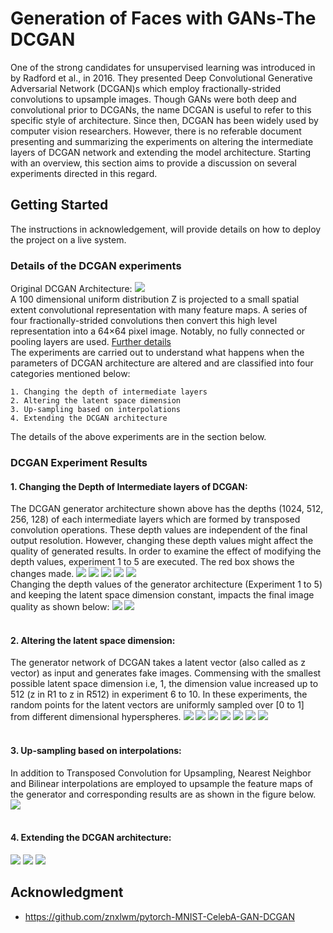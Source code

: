 # Generation of Faces with GANs-The DCGAN
One of the strong candidates for unsupervised learning was introduced in by Radford et al., in 2016. They presented Deep Convolutional Generative Adversarial Network (DCGAN)s which employ fractionally-strided convolutions to upsample images. Though GANs were both deep and convolutional prior to DCGANs, the name DCGAN is useful to refer to this specific style of architecture. Since then, DCGAN has been widely used by computer vision researchers. However, there is no referable document presenting and summarizing the experiments on altering the intermediate layers of DCGAN network and extending the model architecture. Starting with an overview, this section aims to provide a discussion on several experiments directed in this regard.
## Getting Started

The instructions in acknowledgement, will provide details on how to deploy the project on a live system.

### Details of the DCGAN experiments
Original DCGAN Architecture:
![ ](https://github.com/AnushaManila/Master-Thesis/blob/master/05_Thesis_Slides/Slide23.jpg)</br>
A 100 dimensional uniform distribution Z is projected to a small spatial extent convolutional representation with many feature maps. A series of four fractionally-strided convolutions then convert this high level representation into a 64×64 pixel image. Notably, no fully connected or pooling layers are used. [Further details](http://bamos.github.io/2016/08/09/deep-completion/) </br>
The experiments are carried out to understand what happens when the parameters of DCGAN architecture are altered and are classified into four categories mentioned below:

```
1. Changing the depth of intermediate layers
2. Altering the latent space dimension
3. Up-sampling based on interpolations
4. Extending the DCGAN architecture
```
The details of the above experiments are in the section below.
### DCGAN Experiment Results

#### 1. Changing the Depth of Intermediate layers of DCGAN:
The DCGAN generator architecture shown above has the depths (1024, 512, 256, 128) of each intermediate layers which are formed by transposed convolution operations. These depth values are independent of the final output resolution. However, changing these depth values might affect the quality of generated results. In order to examine the effect of modifying the depth values, experiment 1 to 5 are executed. The red box shows the changes made.
![ ](https://github.com/AnushaManila/Master-Thesis/blob/master/05_Thesis_Slides/Slide24.jpg)
![ ](https://github.com/AnushaManila/Master-Thesis/blob/master/05_Thesis_Slides/Slide25.jpg)
![ ](https://github.com/AnushaManila/Master-Thesis/blob/master/05_Thesis_Slides/Slide26.jpg)
![ ](https://github.com/AnushaManila/Master-Thesis/blob/master/05_Thesis_Slides/Slide27.jpg)
![ ](https://github.com/AnushaManila/Master-Thesis/blob/master/05_Thesis_Slides/Slide28.jpg)</br>
Changing the depth values of the generator architecture (Experiment 1 to 5) and keeping the latent space dimension constant, impacts the final image quality as shown below:
![ ](https://github.com/AnushaManila/Master-Thesis/blob/master/05_Thesis_Slides/Slide29.jpg)
![ ](https://github.com/AnushaManila/Master-Thesis/blob/master/05_Thesis_Slides/Slide30.jpg)</br></br>
#### 2. Altering the latent space dimension:
The generator network of DCGAN takes a latent vector (also called as z vector) as input and generates fake images. Commensing with the smallest possible latent space dimension i.e, 1, the dimension value increased up to 512 (z in R1 to z in R512) in experiment 6 to 10. In these experiments, the random points for the latent vectors are uniformly sampled over [0 to 1] from different dimensional hyperspheres. 
![ ](https://github.com/AnushaManila/Master-Thesis/blob/master/05_Thesis_Slides/Slide31.jpg)
![ ](https://github.com/AnushaManila/Master-Thesis/blob/master/05_Thesis_Slides/Slide32.jpg)
![ ](https://github.com/AnushaManila/Master-Thesis/blob/master/05_Thesis_Slides/Slide33.jpg)
![ ](https://github.com/AnushaManila/Master-Thesis/blob/master/05_Thesis_Slides/Slide34.jpg)
![ ](https://github.com/AnushaManila/Master-Thesis/blob/master/05_Thesis_Slides/Slide35.jpg)
![ ](https://github.com/AnushaManila/Master-Thesis/blob/master/05_Thesis_Slides/Slide36.jpg)
![ ](https://github.com/AnushaManila/Master-Thesis/blob/master/05_Thesis_Slides/Slide37.jpg)
</br></br>
#### 3. Up-sampling based on interpolations:
In addition to Transposed Convolution for Upsampling, Nearest Neighbor and Bilinear interpolations are employed to upsample the feature maps of the generator and corresponding results are as shown in the figure below.
![ ](https://github.com/AnushaManila/Master-Thesis/blob/master/05_Thesis_Slides/Slide39.jpg)</br></br>
#### 4. Extending the DCGAN architecture:
![ ](https://github.com/AnushaManila/Master-Thesis/blob/master/05_Thesis_Slides/Slide40.jpg)
![ ](https://github.com/AnushaManila/Master-Thesis/blob/master/05_Thesis_Slides/Slide42.jpg)
![ ](https://github.com/AnushaManila/Master-Thesis/blob/master/05_Thesis_Slides/Slide44.jpg)
## Acknowledgment

* https://github.com/znxlwm/pytorch-MNIST-CelebA-GAN-DCGAN


